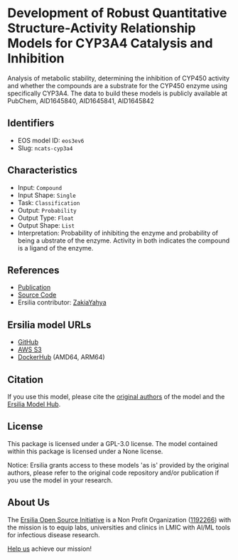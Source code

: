 # Development of Robust Quantitative Structure-Activity Relationship Models for CYP3A4 Catalysis and Inhibition

Analysis of metabolic stability, determining the inhibition of CYP450 activity and whether the compounds are a substrate for the CYP450 enzyme using specifically CYP3A4. The data to build these models is publicly available at PubChem, AID1645840, AID1645841, AID1645842

## Identifiers

* EOS model ID: `eos3ev6`
* Slug: `ncats-cyp3a4`

## Characteristics

* Input: `Compound`
* Input Shape: `Single`
* Task: `Classification`
* Output: `Probability`
* Output Type: `Float`
* Output Shape: `List`
* Interpretation: Probability of inhibiting the enzyme and probability of being a ubstrate of the enzyme. Activity in both indicates the compound is a ligand of the enzyme.

## References

* [Publication](https://dmd.aspetjournals.org/content/49/9/822)
* [Source Code](https://github.com/ncats/ncats-adme)
* Ersilia contributor: [ZakiaYahya](https://github.com/ZakiaYahya)

## Ersilia model URLs
* [GitHub](https://github.com/ersilia-os/eos3ev6)
* [AWS S3](https://ersilia-models-zipped.s3.eu-central-1.amazonaws.com/eos3ev6.zip)
* [DockerHub](https://hub.docker.com/r/ersiliaos/eos3ev6) (AMD64, ARM64)

## Citation

If you use this model, please cite the [original authors](https://dmd.aspetjournals.org/content/49/9/822) of the model and the [Ersilia Model Hub](https://github.com/ersilia-os/ersilia/blob/master/CITATION.cff).

## License

This package is licensed under a GPL-3.0 license. The model contained within this package is licensed under a None license.

Notice: Ersilia grants access to these models 'as is' provided by the original authors, please refer to the original code repository and/or publication if you use the model in your research.

## About Us

The [Ersilia Open Source Initiative](https://ersilia.io) is a Non Profit Organization ([1192266](https://register-of-charities.charitycommission.gov.uk/charity-search/-/charity-details/5170657/full-print)) with the mission is to equip labs, universities and clinics in LMIC with AI/ML tools for infectious disease research.

[Help us](https://www.ersilia.io/donate) achieve our mission!